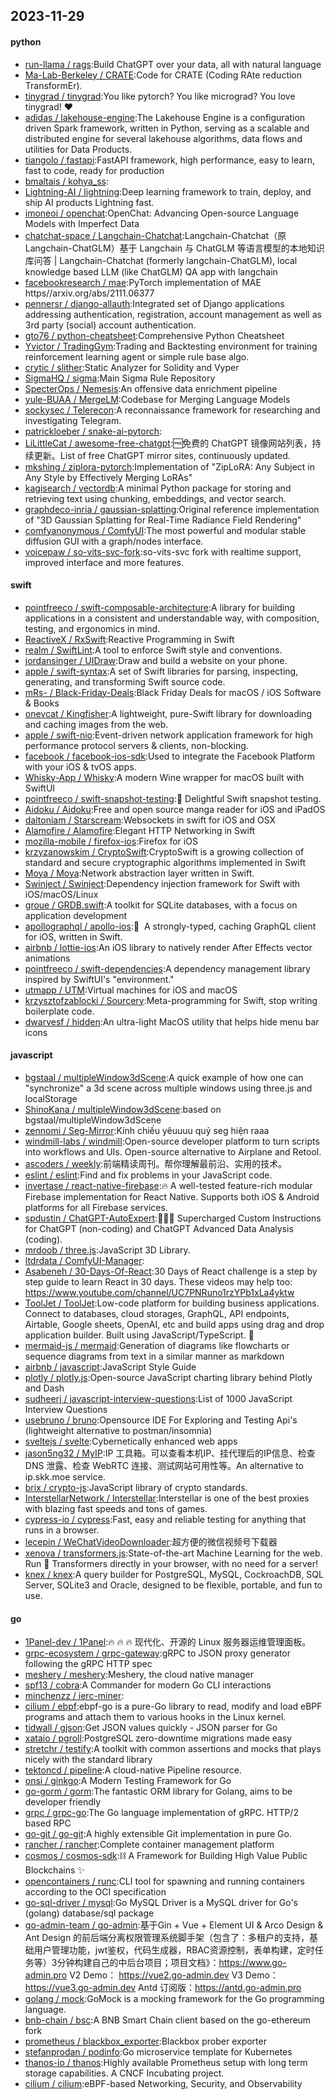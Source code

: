 ## 2023-11-29

#### python
* [run-llama / rags](https://github.com/run-llama/rags):Build ChatGPT over your data, all with natural language
* [Ma-Lab-Berkeley / CRATE](https://github.com/Ma-Lab-Berkeley/CRATE):Code for CRATE (Coding RAte reduction TransformEr).
* [tinygrad / tinygrad](https://github.com/tinygrad/tinygrad):You like pytorch? You like micrograd? You love tinygrad! ❤️
* [adidas / lakehouse-engine](https://github.com/adidas/lakehouse-engine):The Lakehouse Engine is a configuration driven Spark framework, written in Python, serving as a scalable and distributed engine for several lakehouse algorithms, data flows and utilities for Data Products.
* [tiangolo / fastapi](https://github.com/tiangolo/fastapi):FastAPI framework, high performance, easy to learn, fast to code, ready for production
* [bmaltais / kohya_ss](https://github.com/bmaltais/kohya_ss):
* [Lightning-AI / lightning](https://github.com/Lightning-AI/lightning):Deep learning framework to train, deploy, and ship AI products Lightning fast.
* [imoneoi / openchat](https://github.com/imoneoi/openchat):OpenChat: Advancing Open-source Language Models with Imperfect Data
* [chatchat-space / Langchain-Chatchat](https://github.com/chatchat-space/Langchain-Chatchat):Langchain-Chatchat（原Langchain-ChatGLM）基于 Langchain 与 ChatGLM 等语言模型的本地知识库问答 | Langchain-Chatchat (formerly langchain-ChatGLM), local knowledge based LLM (like ChatGLM) QA app with langchain
* [facebookresearch / mae](https://github.com/facebookresearch/mae):PyTorch implementation of MAE https//arxiv.org/abs/2111.06377
* [pennersr / django-allauth](https://github.com/pennersr/django-allauth):Integrated set of Django applications addressing authentication, registration, account management as well as 3rd party (social) account authentication.
* [gto76 / python-cheatsheet](https://github.com/gto76/python-cheatsheet):Comprehensive Python Cheatsheet
* [Yvictor / TradingGym](https://github.com/Yvictor/TradingGym):Trading and Backtesting environment for training reinforcement learning agent or simple rule base algo.
* [crytic / slither](https://github.com/crytic/slither):Static Analyzer for Solidity and Vyper
* [SigmaHQ / sigma](https://github.com/SigmaHQ/sigma):Main Sigma Rule Repository
* [SpecterOps / Nemesis](https://github.com/SpecterOps/Nemesis):An offensive data enrichment pipeline
* [yule-BUAA / MergeLM](https://github.com/yule-BUAA/MergeLM):Codebase for Merging Language Models
* [sockysec / Telerecon](https://github.com/sockysec/Telerecon):A reconnaissance framework for researching and investigating Telegram.
* [patrickloeber / snake-ai-pytorch](https://github.com/patrickloeber/snake-ai-pytorch):
* [LiLittleCat / awesome-free-chatgpt](https://github.com/LiLittleCat/awesome-free-chatgpt):🆓免费的 ChatGPT 镜像网站列表，持续更新。List of free ChatGPT mirror sites, continuously updated.
* [mkshing / ziplora-pytorch](https://github.com/mkshing/ziplora-pytorch):Implementation of "ZipLoRA: Any Subject in Any Style by Effectively Merging LoRAs"
* [kagisearch / vectordb](https://github.com/kagisearch/vectordb):A minimal Python package for storing and retrieving text using chunking, embeddings, and vector search.
* [graphdeco-inria / gaussian-splatting](https://github.com/graphdeco-inria/gaussian-splatting):Original reference implementation of "3D Gaussian Splatting for Real-Time Radiance Field Rendering"
* [comfyanonymous / ComfyUI](https://github.com/comfyanonymous/ComfyUI):The most powerful and modular stable diffusion GUI with a graph/nodes interface.
* [voicepaw / so-vits-svc-fork](https://github.com/voicepaw/so-vits-svc-fork):so-vits-svc fork with realtime support, improved interface and more features.

#### swift
* [pointfreeco / swift-composable-architecture](https://github.com/pointfreeco/swift-composable-architecture):A library for building applications in a consistent and understandable way, with composition, testing, and ergonomics in mind.
* [ReactiveX / RxSwift](https://github.com/ReactiveX/RxSwift):Reactive Programming in Swift
* [realm / SwiftLint](https://github.com/realm/SwiftLint):A tool to enforce Swift style and conventions.
* [jordansinger / UIDraw](https://github.com/jordansinger/UIDraw):Draw and build a website on your phone.
* [apple / swift-syntax](https://github.com/apple/swift-syntax):A set of Swift libraries for parsing, inspecting, generating, and transforming Swift source code.
* [mRs- / Black-Friday-Deals](https://github.com/mRs-/Black-Friday-Deals):Black Friday Deals for macOS / iOS Software & Books
* [onevcat / Kingfisher](https://github.com/onevcat/Kingfisher):A lightweight, pure-Swift library for downloading and caching images from the web.
* [apple / swift-nio](https://github.com/apple/swift-nio):Event-driven network application framework for high performance protocol servers & clients, non-blocking.
* [facebook / facebook-ios-sdk](https://github.com/facebook/facebook-ios-sdk):Used to integrate the Facebook Platform with your iOS & tvOS apps.
* [Whisky-App / Whisky](https://github.com/Whisky-App/Whisky):A modern Wine wrapper for macOS built with SwiftUI
* [pointfreeco / swift-snapshot-testing](https://github.com/pointfreeco/swift-snapshot-testing):📸 Delightful Swift snapshot testing.
* [Aidoku / Aidoku](https://github.com/Aidoku/Aidoku):Free and open source manga reader for iOS and iPadOS
* [daltoniam / Starscream](https://github.com/daltoniam/Starscream):Websockets in swift for iOS and OSX
* [Alamofire / Alamofire](https://github.com/Alamofire/Alamofire):Elegant HTTP Networking in Swift
* [mozilla-mobile / firefox-ios](https://github.com/mozilla-mobile/firefox-ios):Firefox for iOS
* [krzyzanowskim / CryptoSwift](https://github.com/krzyzanowskim/CryptoSwift):CryptoSwift is a growing collection of standard and secure cryptographic algorithms implemented in Swift
* [Moya / Moya](https://github.com/Moya/Moya):Network abstraction layer written in Swift.
* [Swinject / Swinject](https://github.com/Swinject/Swinject):Dependency injection framework for Swift with iOS/macOS/Linux
* [groue / GRDB.swift](https://github.com/groue/GRDB.swift):A toolkit for SQLite databases, with a focus on application development
* [apollographql / apollo-ios](https://github.com/apollographql/apollo-ios):📱  A strongly-typed, caching GraphQL client for iOS, written in Swift.
* [airbnb / lottie-ios](https://github.com/airbnb/lottie-ios):An iOS library to natively render After Effects vector animations
* [pointfreeco / swift-dependencies](https://github.com/pointfreeco/swift-dependencies):A dependency management library inspired by SwiftUI's "environment."
* [utmapp / UTM](https://github.com/utmapp/UTM):Virtual machines for iOS and macOS
* [krzysztofzablocki / Sourcery](https://github.com/krzysztofzablocki/Sourcery):Meta-programming for Swift, stop writing boilerplate code.
* [dwarvesf / hidden](https://github.com/dwarvesf/hidden):An ultra-light MacOS utility that helps hide menu bar icons

#### javascript
* [bgstaal / multipleWindow3dScene](https://github.com/bgstaal/multipleWindow3dScene):A quick example of how one can "synchronize" a 3d scene across multiple windows using three.js and localStorage
* [ShinoKana / multipleWindow3dScene](https://github.com/ShinoKana/multipleWindow3dScene):based on bgstaal/multipleWindow3dScene
* [zennomi / Seg-Mirror](https://github.com/zennomi/Seg-Mirror):Kính chiếu yêuuuu quỷ seg hiện raaa
* [windmill-labs / windmill](https://github.com/windmill-labs/windmill):Open-source developer platform to turn scripts into workflows and UIs. Open-source alternative to Airplane and Retool.
* [ascoders / weekly](https://github.com/ascoders/weekly):前端精读周刊。帮你理解最前沿、实用的技术。
* [eslint / eslint](https://github.com/eslint/eslint):Find and fix problems in your JavaScript code.
* [invertase / react-native-firebase](https://github.com/invertase/react-native-firebase):🔥 A well-tested feature-rich modular Firebase implementation for React Native. Supports both iOS & Android platforms for all Firebase services.
* [spdustin / ChatGPT-AutoExpert](https://github.com/spdustin/ChatGPT-AutoExpert):🚀🧠💬 Supercharged Custom Instructions for ChatGPT (non-coding) and ChatGPT Advanced Data Analysis (coding).
* [mrdoob / three.js](https://github.com/mrdoob/three.js):JavaScript 3D Library.
* [ltdrdata / ComfyUI-Manager](https://github.com/ltdrdata/ComfyUI-Manager):
* [Asabeneh / 30-Days-Of-React](https://github.com/Asabeneh/30-Days-Of-React):30 Days of React challenge is a step by step guide to learn React in 30 days. These videos may help too: https://www.youtube.com/channel/UC7PNRuno1rzYPb1xLa4yktw
* [ToolJet / ToolJet](https://github.com/ToolJet/ToolJet):Low-code platform for building business applications. Connect to databases, cloud storages, GraphQL, API endpoints, Airtable, Google sheets, OpenAI, etc and build apps using drag and drop application builder. Built using JavaScript/TypeScript. 🚀
* [mermaid-js / mermaid](https://github.com/mermaid-js/mermaid):Generation of diagrams like flowcharts or sequence diagrams from text in a similar manner as markdown
* [airbnb / javascript](https://github.com/airbnb/javascript):JavaScript Style Guide
* [plotly / plotly.js](https://github.com/plotly/plotly.js):Open-source JavaScript charting library behind Plotly and Dash
* [sudheerj / javascript-interview-questions](https://github.com/sudheerj/javascript-interview-questions):List of 1000 JavaScript Interview Questions
* [usebruno / bruno](https://github.com/usebruno/bruno):Opensource IDE For Exploring and Testing Api's (lightweight alternative to postman/insomnia)
* [sveltejs / svelte](https://github.com/sveltejs/svelte):Cybernetically enhanced web apps
* [jason5ng32 / MyIP](https://github.com/jason5ng32/MyIP):IP 工具箱。可以查看本机IP、挂代理后的IP信息、检查 DNS 泄露、检查 WebRTC 连接、测试网站可用性等。An alternative to ip.skk.moe service.
* [brix / crypto-js](https://github.com/brix/crypto-js):JavaScript library of crypto standards.
* [InterstellarNetwork / Interstellar](https://github.com/InterstellarNetwork/Interstellar):Interstellar is one of the best proxies with blazing fast speeds and tons of games.
* [cypress-io / cypress](https://github.com/cypress-io/cypress):Fast, easy and reliable testing for anything that runs in a browser.
* [lecepin / WeChatVideoDownloader](https://github.com/lecepin/WeChatVideoDownloader):超方便的微信视频号下载器
* [xenova / transformers.js](https://github.com/xenova/transformers.js):State-of-the-art Machine Learning for the web. Run 🤗 Transformers directly in your browser, with no need for a server!
* [knex / knex](https://github.com/knex/knex):A query builder for PostgreSQL, MySQL, CockroachDB, SQL Server, SQLite3 and Oracle, designed to be flexible, portable, and fun to use.

#### go
* [1Panel-dev / 1Panel](https://github.com/1Panel-dev/1Panel):🔥 🔥 🔥 现代化、开源的 Linux 服务器运维管理面板。
* [grpc-ecosystem / grpc-gateway](https://github.com/grpc-ecosystem/grpc-gateway):gRPC to JSON proxy generator following the gRPC HTTP spec
* [meshery / meshery](https://github.com/meshery/meshery):Meshery, the cloud native manager
* [spf13 / cobra](https://github.com/spf13/cobra):A Commander for modern Go CLI interactions
* [minchenzz / ierc-miner](https://github.com/minchenzz/ierc-miner):
* [cilium / ebpf](https://github.com/cilium/ebpf):ebpf-go is a pure-Go library to read, modify and load eBPF programs and attach them to various hooks in the Linux kernel.
* [tidwall / gjson](https://github.com/tidwall/gjson):Get JSON values quickly - JSON parser for Go
* [xataio / pgroll](https://github.com/xataio/pgroll):PostgreSQL zero-downtime migrations made easy
* [stretchr / testify](https://github.com/stretchr/testify):A toolkit with common assertions and mocks that plays nicely with the standard library
* [tektoncd / pipeline](https://github.com/tektoncd/pipeline):A cloud-native Pipeline resource.
* [onsi / ginkgo](https://github.com/onsi/ginkgo):A Modern Testing Framework for Go
* [go-gorm / gorm](https://github.com/go-gorm/gorm):The fantastic ORM library for Golang, aims to be developer friendly
* [grpc / grpc-go](https://github.com/grpc/grpc-go):The Go language implementation of gRPC. HTTP/2 based RPC
* [go-git / go-git](https://github.com/go-git/go-git):A highly extensible Git implementation in pure Go.
* [rancher / rancher](https://github.com/rancher/rancher):Complete container management platform
* [cosmos / cosmos-sdk](https://github.com/cosmos/cosmos-sdk):⛓️ A Framework for Building High Value Public Blockchains ✨
* [opencontainers / runc](https://github.com/opencontainers/runc):CLI tool for spawning and running containers according to the OCI specification
* [go-sql-driver / mysql](https://github.com/go-sql-driver/mysql):Go MySQL Driver is a MySQL driver for Go's (golang) database/sql package
* [go-admin-team / go-admin](https://github.com/go-admin-team/go-admin):基于Gin + Vue + Element UI & Arco Design & Ant Design 的前后端分离权限管理系统脚手架（包含了：多租户的支持，基础用户管理功能，jwt鉴权，代码生成器，RBAC资源控制，表单构建，定时任务等）3分钟构建自己的中后台项目；项目文档》：https://www.go-admin.pro V2 Demo： https://vue2.go-admin.dev V3 Demo： https://vue3.go-admin.dev Antd 订阅版：https://antd.go-admin.pro
* [golang / mock](https://github.com/golang/mock):GoMock is a mocking framework for the Go programming language.
* [bnb-chain / bsc](https://github.com/bnb-chain/bsc):A BNB Smart Chain client based on the go-ethereum fork
* [prometheus / blackbox_exporter](https://github.com/prometheus/blackbox_exporter):Blackbox prober exporter
* [stefanprodan / podinfo](https://github.com/stefanprodan/podinfo):Go microservice template for Kubernetes
* [thanos-io / thanos](https://github.com/thanos-io/thanos):Highly available Prometheus setup with long term storage capabilities. A CNCF Incubating project.
* [cilium / cilium](https://github.com/cilium/cilium):eBPF-based Networking, Security, and Observability
